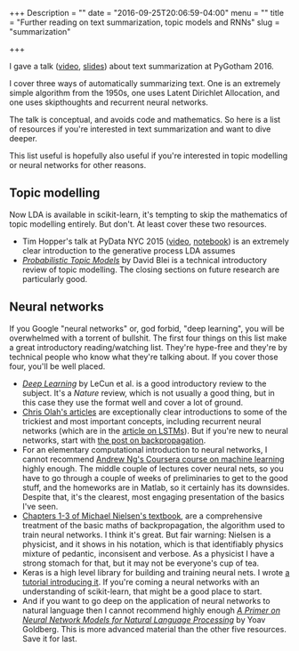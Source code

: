 +++
Description = ""
date = "2016-09-25T20:06:59-04:00"
menu = ""
title = "Further reading on text summarization, topic models and RNNs"
slug = "summarization"

+++

I gave a talk ([video](https://youtu.be/y7XoypvQRhY),
[slides](http://mike.place/talks/pygotham/#p1)) about text summarization at
PyGotham 2016.
 
I cover three ways of automatically summarizing text. One is an extremely
simple algorithm from the 1950s, one uses Latent Dirichlet Allocation, and one
uses skipthoughts and recurrent neural networks.

The talk is conceptual, and avoids code and mathematics. So here is a list of
resources if you're interested in text summarization and want to dive deeper. 

This list useful is hopefully also useful if you're interested in topic
modelling or neural networks for other reasons.

## Topic modelling

Now LDA is available in scikit-learn, it's tempting to skip the mathematics of
topic modelling entirely. But don't. At least cover these two resources.

 - Tim Hopper's talk at PyData NYC 2015 ([video](https://youtu.be/_R66X_udxZQ),
   [notebook](github.com/tdhopper/pydata-nyc-2015)) is an extremely clear
   introduction to the generative process LDA assumes
 - [*Probabilistic Topic
   Models*](https://www.cs.princeton.edu/~blei/papers/Blei2012.pdf) by David
   Blei is a technical introductory review of topic modelling. The closing
   sections on future research are particularly good.

## Neural networks

If you Google "neural networks" or, god forbid, "deep learning", you will be
overwhelmed with a torrent of bullshit. The first four things on this list
make a great introductory reading/watching list. They're hype-free and
they're by technical people who know what they're talking about. If you cover
those four, you'll be well placed.

 - [*Deep Learning*](http://go.nature.com/7cjbaa) by LeCun et al. is a good
   introductory review to the subject. It's a _Nature_ review, which is not
   usually a good thing, but in this case they use the format well and cover a
   lot of ground.
 - [Chris Olah's articles](http://colah.github.io/) are exceptionally clear
   introductions to some of the trickiest and most important concepts,
   including recurrent neural networks (which are in the [article on
   LSTMs](http://colah.github.io/posts/2015-08-Understanding-LSTMs/)). But if
   you're new to neural networks, start with [the post on
   backpropagation](http://colah.github.io/posts/2015-08-Backprop/).
 - For an elementary computational introduction to neural networks, I cannot
   recommend [Andrew Ng's Coursera course on machine
   learning](https://www.coursera.org/learn/machine-learning) highly enough.
   The middle couple of lectures cover neural nets, so you have to go through a
   couple of weeks of preliminaries to get to the good stuff, and the homeworks
   are in Matlab, so it certainly has its downsides. Despite that, it's the
   clearest, most engaging presentation of the basics I've seen.
 - [Chapters 1-3 of Michael Nielsen's
   textbook](http://neuralnetworksanddeeplearning.com/), are a comprehensive
   treatment of the basic maths of backpropagation, the algorithm used to train
   neural networks. I think it's great. But fair warning: Nielsen is a
   physicist, and it shows in his notation, which is that identifiably physics
   mixture of pedantic, inconsisent and verbose. As a physicist I have a strong
   stomach for that, but it may not be everyone's cup of tea.
 - Keras is a high level library for building and training neural nets. I wrote
   [a tutorial introducing it](http://mike.place/2016/keras-oriole/). If you're
   coming a neural networks with an understanding of scikit-learn, that might
   be a good place to start.
 - And if you want to go deep on the application of neural networks to natural
   language then I cannot recommend highly enough [*A Primer on Neural Network
   Models for Natural Language
   Processing*](http://u.cs.biu.ac.il/~yogo/nnlp.pdf) by Yoav Goldberg. This is
   more advanced material than the other five resources. Save it for last.
